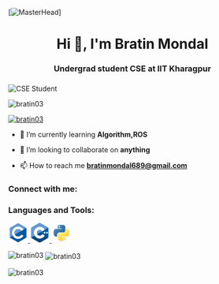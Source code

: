 [![MasterHead](https://english.cdn.zeenews.com/sites/default/files/styles/zm_700x400/public/2022/01/18/1006616-iit-kgp-covid-restrictions.jpg)]
<h1 align="center">Hi 👋, I'm Bratin Mondal</h1>
<h3 align="center">Undergrad student CSE at IIT Kharagpur</h3>
<img align="middle" alt="CSE Student" width="400" src="https://cdn.dribbble.com/users/926537/screenshots/4502924/python-2.gif">
<p align="left"> <img src="https://komarev.com/ghpvc/?username=bratin03&label=Profile%20views&color=0e75b6&style=flat" alt="bratin03" /> </p>

<p align="left"> <a href="https://github.com/ryo-ma/github-profile-trophy"><img src="https://github-profile-trophy.vercel.app/?username=bratin03" alt="bratin03" /></a> </p>

- 🌱 I’m currently learning **Algorithm,ROS**

- 👯 I’m looking to collaborate on **anything**

- 📫 How to reach me **bratinmondal689@gmail.com**

<h3 align="left">Connect with me:</h3>
<p align="left">
</p>

<h3 align="left">Languages and Tools:</h3>
<p align="left"> <a href="https://www.cprogramming.com/" target="_blank" rel="noreferrer"> <img src="https://raw.githubusercontent.com/devicons/devicon/master/icons/c/c-original.svg" alt="c" width="40" height="40"/> </a> <a href="https://www.w3schools.com/cpp/" target="_blank" rel="noreferrer"> <img src="https://raw.githubusercontent.com/devicons/devicon/master/icons/cplusplus/cplusplus-original.svg" alt="cplusplus" width="40" height="40"/> </a> <a href="https://www.python.org" target="_blank" rel="noreferrer"> <img src="https://raw.githubusercontent.com/devicons/devicon/master/icons/python/python-original.svg" alt="python" width="40" height="40"/> </a> </p>

<p><img align="left" src="https://github-readme-stats.vercel.app/api/top-langs?username=bratin03&show_icons=true&locale=en&layout=compact" alt="bratin03" /></p>

<p>&nbsp;<img align="center" src="https://github-readme-stats.vercel.app/api?username=bratin03&show_icons=true&locale=en" alt="bratin03" /></p>

<p><img align="center" src="https://github-readme-streak-stats.herokuapp.com/?user=bratin03&" alt="bratin03" /></p>
